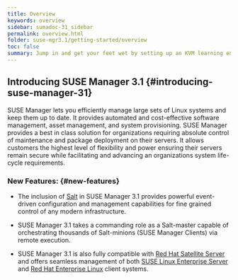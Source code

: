 ```yaml
---
title: Overview
keywords: overview
sidebar: sumadoc-31_sidebar
permalink: overview.html
folder: suse-mgr3.1/getting-started/overview
toc: false
summary: Jump in and get your feet wet by setting up an KVM learning environment for SUSE Manager 3. This document will provide you with guidance on setting up a SUSE Manager server. You will also be introduced to basic management principles of both traditional SUSE Manager clients and Salt clients. This guide is intended for system administrators.
---
```

## Introducing SUSE Manager 3.1 {#introducing-suse-manager-31}

SUSE Manager lets you efficiently manage large sets of Linux systems and keep them up to date. It provides automated and cost-effective software management, asset management, and system provisioning. SUSE Manager provides a best in class solution for organizations requiring absolute control of maintenance and package deployment on their servers. It allows customers the highest level of flexibility and power ensuring their servers remain secure while facilitating and advancing an organizations system life-cycle requirements.

### <span class="label label-success">New Features:</span> {#new-features}


- The inclusion of [Salt](https://saltstack.com/salt-open-source/) in SUSE Manager 3.1 provides powerful event-driven configuration and management capabilities for fine grained control of any modern infrastructure.

- SUSE Manager 3.1 takes a commanding role as a Salt-master capable of orchestrating thousands of Salt-minions (SUSE Manager Clients) via remote execution.

- SUSE Manager 3.1 is also fully compatible with [Red Hat Satellite Server](https://www.redhat.com/en/technologies/management/satellite) and offers seamless management of both [SUSE Linux Enterprise Server](https://www.suse.com/products/server/) and [Red Hat Enterprise Linux](https://www.redhat.com/en/technologies/linux-platforms/enterprise-linux) client systems.
